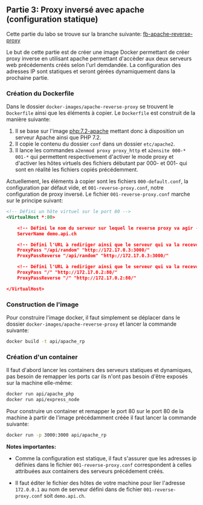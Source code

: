 ## Partie 3: Proxy inversé avec apache (configuration statique)

Cette partie du labo se trouve sur la branche suivante: [fb-apache-reverse-proxy](https://github.com/PrazTobie/API-2021-HTTP-Infra/tree/fb-apache-reverse-proxy)

Le but de cette partie est de créer une image Docker permettant de créer proxy inverse en utilisant apache permettant d'accèder aux deux serveurs web précédements créés selon l'url demdandée. La configuration des adresses IP sont statiques et seront gérées dynamiquement dans la prochaine partie.

### Création du Dockerfile

Dans le dossier `docker-images/apache-reverse-proxy` se trouvent le `Dockerfile` ainsi que les éléments à copier. Le `Dockerfile` est construit de la manière suivante:

1. Il se base sur l'image [php:7.2-apache](https://hub.docker.com/layers/php/library/php/7.2-apache/images/sha256-25417b6c9c2e1a52b551ba89087f4d07c216f58784773c9e7a1710a1f6e2b4a1?context=explore) mettant donc à disposition un serveur Apache ainsi que PHP 7.2.
2. Il copie le contenu du dossier `conf` dans un dossier `etc/apache2`.
3. Il lance les commandes `a2enmod proxy proxy_http` et `a2ensite 000-* 001-*` qui permettent respectivement d'activer le mode proxy et d'activer les hôtes virtuels des fichiers débutant par 000- et 001- qui sont en réalité les fichiers copiés précédemment.

Actuellement, les éléments à copier sont les fichiers `000-default.conf`, la configuration par défaut vide, et `001-reverse-proxy.conf`, notre configuration de proxy inversé. Le fichier `001-reverse-proxy.conf` marche sur le principe suivant:

```xml
<!-- Défini un hôte virtuel sur le port 80 -->
<VirtualHost *:80>

    <!-- Défini le nom du serveur sur lequel le reverse proxy va agir -->
    ServerName demo.api.ch

    <!-- Défini l'URL à rediriger ainsi que le serveur qui va la recevoir -->
    ProxyPass "/api/random" "http://172.17.0.3:3000/"
    ProxyPassReverse "/api/random" "http://172.17.0.3:3000/"

    <!-- Défini l'URL à rediriger ainsi que le serveur qui va la recevoir -->
    ProxyPass "/" "http://172.17.0.2:80/"
    ProxyPassReverse "/" "http://172.17.0.2:80/"

</VirtualHost>
```

### Construction de l'image

Pour construire l'image docker, il faut simplement se déplacer dans le dossier `docker-images/apache-reverse-proxy` et lancer la commande suivante:

```sh
docker build -t api/apache_rp
```

### Création d'un container

Il faut d'abord lancer les containers des serveurs statiques et dynamiques, pas besoin de remapper les ports car ils n'ont pas besoin d'être exposés sur la machine elle-même:

```sh
docker run api/apache_php
docker run api/express_node
```

Pour construire un container et remapper le port 80 sur le port 80 de la machine à partir de l'image précédamment créée il faut lancer la commande suivante:

```sh
docker run -p 3000:3000 api/apache_rp
```

**Notes importantes:**

* Comme la configuration est statique, il faut s'assurer que les adresses ip définies dans le fichier `001-reverse-proxy.conf` correspondent à celles attribuées aux containers des serveurs précédement créés.

* Il faut éditer le fichier des hôtes de votre machine pour lier l'adresse `172.0.0.1` au nom de serveur défini dans de fichier `001-reverse-proxy.conf` soit `demo.api.ch`.
